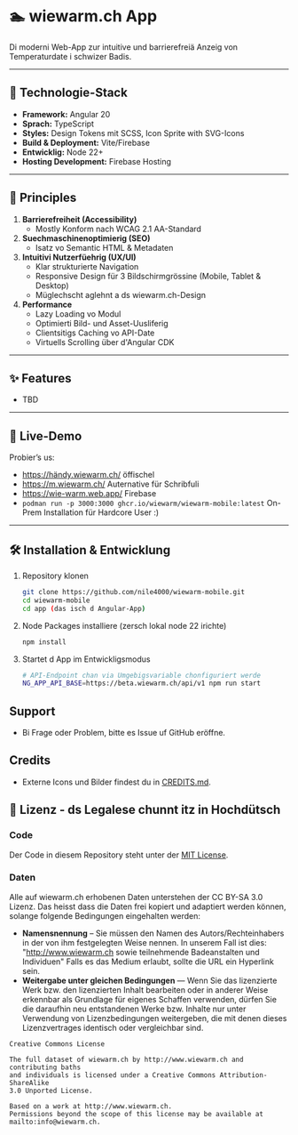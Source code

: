 # 🏊 wiewarm.ch App

Di moderni Web-App zur intuitive und barrierefreiä Anzeig von Temperaturdate i schwizer Badis.

---

## 🔧 Technologie-Stack

- **Framework:** Angular 20
- **Sprach:** TypeScript
- **Styles:** Design Tokens mit SCSS, Icon Sprite with SVG-Icons
- **Build & Deployment:** Vite/Firebase
- **Entwicklig:** Node 22+
- **Hosting Development:** Firebase Hosting

---

## 🎯 Principles

1. **Barrierefreiheit (Accessibility)**
   - Mostly Konform nach WCAG 2.1 AA-Standard
2. **Suechmaschinenoptimierig (SEO)**
   - Isatz vo Semantic HTML & Metadaten
3. **Intuitivi Nutzerfüehrig (UX/UI)**
   - Klar strukturierte Navigation
   - Responsive Design für 3 Bildschirmgrössine (Mobile, Tablet & Desktop)
   - Müglechscht aglehnt a ds wiewarm.ch-Design
4. **Performance**
   - Lazy Loading vo Modul
   - Optimierti Bild- und Asset-Uusliferig
   - Clientsitigs Caching vo API-Date
   - Virtuells Scrolling über d'Angular CDK

---

## ✨ Features

- TBD

---

## 📱 Live-Demo

Probier’s us: 

 * https://händy.wiewarm.ch/ öffischel
 * https://m.wiewarm.ch/ Auternative für Schribfuli
 * https://wie-warm.web.app/ Firebase 
 * `podman run -p 3000:3000 ghcr.io/wiewarm/wiewarm-mobile:latest` On-Prem Installation für Hardcore User :) 

---

## 🛠️ Installation & Entwicklung

1. Repository klonen

   ```bash
   git clone https://github.com/nile4000/wiewarm-mobile.git
   cd wiewarm-mobile
   cd app (das isch d Angular-App)
   ```

2. Node Packages installiere (zersch lokal node 22 irichte)

   ```bash
   npm install
   ```

3. Startet d App im Entwickligsmodus

   ```bash
   # API-Endpoint chan via Umgebigsvariable chonfiguriert werde
   NG_APP_API_BASE=https://beta.wiewarm.ch/api/v1 npm run start
   ```

## Support

- Bi Frage oder Problem, bitte es Issue uf GitHub eröffne.

## Credits

- Externe Icons und Bilder findest du in [CREDITS.md](./CREDITS.md).

## 📝 Lizenz - ds Legalese chunnt itz in Hochdütsch

### Code

Der Code in diesem Repository steht unter der [MIT License](./LICENSE).

### Daten

Alle auf wiewarm.ch erhobenen Daten unterstehen der CC BY-SA 3.0 Lizenz. Das heisst dass die Daten frei kopiert und adaptiert werden können, solange folgende Bedingungen eingehalten werden:

- **Namensnennung** – Sie müssen den Namen des Autors/Rechteinhabers in der von ihm festgelegten Weise nennen. In unserem Fall ist dies:
  "http://www.wiewarm.ch sowie teilnehmende Badeanstalten und Individuen"
  Falls es das Medium erlaubt, sollte die URL ein Hyperlink sein.
- **Weitergabe unter gleichen Bedingungen** — Wenn Sie das lizenzierte Werk bzw. den lizenzierten Inhalt bearbeiten oder in anderer Weise erkennbar als Grundlage für eigenes Schaffen verwenden, dürfen Sie die daraufhin neu entstandenen Werke bzw. Inhalte nur unter Verwendung von Lizenzbedingungen weitergeben, die mit denen dieses Lizenzvertrages identisch oder vergleichbar sind.

```
Creative Commons License

The full dataset of wiewarm.ch by http://www.wiewarm.ch and contributing baths
and individuals is licensed under a Creative Commons Attribution-ShareAlike
3.0 Unported License.

Based on a work at http://www.wiewarm.ch.
Permissions beyond the scope of this license may be available at
mailto:info@wiewarm.ch.
```
